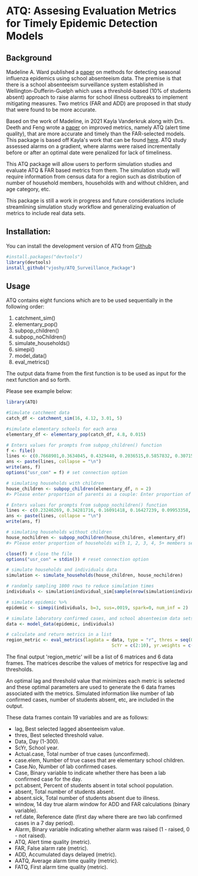 <!-- README.md is generated from README.Rmd. Please edit that file -->

# ATQ: Assesing Evaluation Metrics for Timely Epidemic Detection Models

## Background

Madeline A. Ward published a [paper](https://bmcpublichealth.biomedcentral.com/articles/10.1186/s12889-019-7521-7) on methods for detecting seasonal influenza epidemics using school absenteeism data. The premise is that there is a school absenteeism surveillance system established in Wellington-Dufferin-Guelph which uses a threshold-based (10% of students absent) approach to raise alarms for school illness outbreaks to implement mitigating measures. Two metrics (FAR and ADD) are proposed in that study that were found to be more accurate.

Based on the work of Madeline, in 2021 Kayla Vanderkruk along with Drs. Deeth and Feng wrote a [paper](https://bmcpublichealth.biomedcentral.com/articles/10.1186/s12889-023-15747-z) on improved metrics, namely ATQ (alert time quality), that are more accurate and timely than the FAR-selected models. This package is based off Kayla's work that can be found [here](https://github.com/vanderkk/School_Abstenteeism_Based_Influenza_Surveillance_Simulation_Study). ATQ study assessed alarms on a gradient, where alarms were raised incrementally before or after an optimal date were penalized for lack of timeliness.

This ATQ package will allow users to perform simulation studies and evaluate ATQ & FAR based metrics from them. The simulation study will require information from census data for a region such as distribution of number of household members, households with and without children, and age category, etc.

This package is still a work in progress and future considerations include streamlining simulation study workflow and generalizing evaluation of metrics to include real data sets.

## Installation:

You can install the development version of ATQ from [Github](https://github.com/vjoshy/ATQ_Surveillance_Package)

``` r
#install.packages("devtools")
library(devtools)
install_github("vjoshy/ATQ_Surveillance_Package")
```

## Usage

ATQ contains eight funcions which are to be used sequentially in the following order:

1.  catchment_sim()
2.  elementary_pop()
3.  subpop_children()
4.  subpop_noChildren()
5.  simulate_households()
6.  simepi()
7.  model_data()
8.  eval_metrics()

The output data frame from the first function is to be used as input for the next function and so forth.

Please see example below:

``` r
library(ATQ)

#Simulate catchment data
catch_df <- catchment_sim(16, 4.12, 3.01, 5)

#simulate elementary schools for each area
elementary_df <- elementary_pop(catch_df, 4.8, 0.015)

# Enters values for prompts from subpop_children() function
f <- file()
lines <- c(0.7668901,0.3634045, 0.4329440, 0.2036515,0.5857832, 0.3071523, 0.1070645,0.4976825)
ans <- paste(lines, collapse = "\n")
write(ans, f)
options("usr_con" = f) # set connection option

# simulating households with children
house_children <- subpop_children(elementary_df, n = 2)
#> Please enter proportion of parents as a couple: Enter proportion of coupled parents with 1, 2, 3+ children separated by space:Enter proportion of single parents with 1, 2, 3+ children separated by space:Please enter proportion of children that are of elementary school age:

# Enters values for prompts from subpop_nochildren() function
lines <- c(0.23246269, 0.34281716, 0.16091418, 0.16427239, 0.09953358, 0.4277052)
ans <- paste(lines, collapse = "\n")
write(ans, f)

# simulating households without children
house_nochildren <- subpop_noChildren(house_children, elementary_df)
#> Please enter proportion of households with 1, 2, 3, 4, 5+ members separted by space: Please enter proportion of households with children:

close(f) # close the file
options("usr_con" = stdin()) # reset connection option

# simulate households and individuals data
simulation <- simulate_households(house_children, house_nochildren)

# randomly sampling 1000 rows to reduce simulation times
individuals <- simulation$individual_sim[sample(nrow(simulation$individual_sim),1000),]

# simulate epidemic %>% 
epidemic <- simepi(individuals, b=3, sus=.0019, spark=0, num_inf = 2)

# simulate laboratory confirmed cases, and school absenteeism data sets
data <- model_data(epidemic, individuals)

# calculate and return metrics in a list
region_metric <- eval_metrics(lagdata = data, type = "r", thres = seq(0.1,0.6,by = 0.05),
                                        ScYr = c(2:10), yr.weights = c(1:9)/sum(c(1:9)))
```

The final output 'region_metric' will be a list of 6 matrices and 6 data frames. The matrices describe the values of metrics for respective lag and thresholds.

An optimal lag and threshold value that minimizes each metric is selected and these optimal parameters are used to generate the 6 data frames associated with the metrics. Simulated information like number of lab confirmed cases, number of students absent, etc, are included in the output.

These data frames contain 19 variables and are as follows:

-   lag, Best selected lagged absenteeism value.
-   thres, Best selected threshold value.
-   Data, Day (1-300).
-   ScYr, School year.
-   Actual.case, Total number of true cases (unconfirmed).
-   case.elem, Number of true cases that are elementary school children.
-   Case.No, Number of lab confirmed cases.
-   Case, Binary variable to indicate whether there has been a lab confirmed case for the day.
-   pct.absent, Percent of students absent in total school population.
-   absent, Total number of students absent.
-   absent.sick, Total number of students absent due to illness.
-   window, 14 day true alarm window for ADD and FAR calculations (binary variable).
-   ref.date, Reference date (first day where there are two lab confirmed cases in a 7 day period).
-   Alarm, Binary variable indicating whether alarm was raised (1 - raised, 0 - not raised).
-   ATQ, Alert time quality (metric).
-   FAR, False alarm rate (metric).
-   ADD, Accumulated days delayed (metric).
-   AATQ, Average alarm time quality (metric).
-   FATQ, First alarm time quality (metric).
